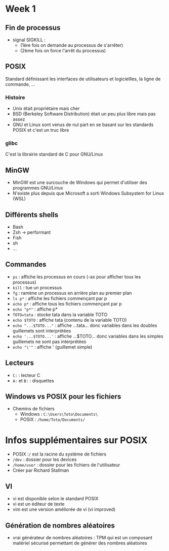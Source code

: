 # Week 1

## Fin de processus

- signal SIGKILL :
  - (1ère fois on demande au processus de s'arrêter)
  - (2ème fois on force l'arrêt du processus)

## POSIX

Standard définissant les interfaces de utilisateurs et logiciellles, la ligne de commande, ...

### Histoire

- Unix était propriétaire mais cher
- BSD (Berkeley Software Distribution) était un peu plus libre mais pas assez
- GNU et Linux sont venus de nul part en se basant sur les standards POSIX et c'est un truc libre

### glibc

C'est la librairie standard de C pour GNU/Linux

## MinGW

- MinGW est une surcouche de Windows qui permet d'utiliser des programmes GNU/Linux
- N'existe plus depuis que Microsoft a sorti Windows Subsystem for Linux (WSL)

## Différents shells

- Bash
- Zsh -> performant
- Fish
- sh
- ...

## Commandes

- `ps` : affiche les processus en cours (-ax pour afficher tous les processus)
- `kill` : tue un processus
- `fg` : ramène un processus en arrière plan au premier plan
- `ls p*` : affiche les fichiers commençant par p
- `echo p*` : affiche tous les fichiers commençant par p
- `echo "p*"` : affiche p\*
- `TOTO=tata` : stocke tata dans la variable TOTO
- `echo $TOTO` : affiche tata (contenu de la variable TOTO)
- `echo "...$TOTO..."` : affiche ...tata... donc variables dans les doubles guillemets sont interprétées
- `echo '...$TOTO...'` : affiche ...$TOTO... donc variables dans les simples guillemets ne sont pas interprétées
- `echo "\'"` : affiche ' (guillemet simple)

## Lecteurs

- `C:` : lecteur C
- `A:` et `B:` : disquettes

## Windows vs POSIX pour les fichiers

- Chemins de fichiers
  - Windows : `C:\Users\Toto\Documents\`
  - POSIX : `/home/Toto/Documents/`

# Infos supplémentaires sur POSIX

- POSIX :`/` est la racine du système de fichiers
- `/dev` : dossier pour les devices
- `/home/user` : dossier pour les fichiers de l'utilisateur
- Créer par Richard Stallman

## VI

- vi est disponible selon le standard POSIX
- vi est un éditeur de texte
- vim est une version améliorée de vi (vi improved)

## Génération de nombres aléatoires

- vrai générateur de nombres aléatoires : TPM qui est un composant matériel sécurisé permettant de générer des nombres aléatoires
